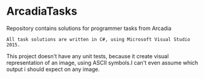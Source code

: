 # ArcadiaTasks
Repository contains solutions for programmer tasks from Arcadia
	
	All task solutions are written in C#, using Microsoft Visual Studio 2015.
This project doesn't have any unit tests, because it create visual representation of an image, using ASCII symbols.I can't even assume which output i should expect on any image.

